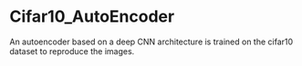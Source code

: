 # Cifar10_AutoEncoder
An autoencoder based on a deep CNN architecture is trained on the cifar10 dataset to reproduce the images.
